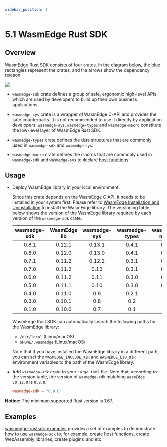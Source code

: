 ```yaml
---
sidebar_position: 1
---
```


# 5.1 WasmEdge Rust SDK

## Overview

WasmEdge Rust SDK consists of four crates. In the diagram below, the blue rectangles represent the crates, and the arrows show the dependency relation.


![](arch-rust-sdk.jpg)


- `wasmedge-sdk` crate defines a group of safe, ergonomic high-level APIs, which are used by developers to build up their own business applications.

- `wasmedge-sys` crate is a wrapper of WasmEdge C-API and provides the safe counterparts. It is not recommended to use it directly by application developers. `wasmedge-sys`, `wasmedge-types` and `wasmedge-macro` constitute the low-level layer of WasmEdge Rust SDK.

- `wasmedge-types` crate defines the data structures that are commonly used in `wasmedge-sdk` and `wasmedge-sys`.

- `wasmedge-macro` crate defines the macros that are commonly used in `wasmedge-sdk` and `wasmedge-sys` to declare [host functions](https://webassembly.github.io/spec/core/exec/runtime.html#:~:text=A%20host%20function%20is%20a,a%20module%20as%20an%20import.).

## Usage

- Deploy WasmEdge library in your local environment.

  Since this crate depends on the WasmEdge C API, it needs to be installed in your system first. Please refer to [WasmEdge Installation and Uninstallation](https://wasmedge.org/book/en/quick_start/install.html) to install the WasmEdge library. The versioning table below shows the version of the WasmEdge library required by each version of the `wasmedge-sdk` crate.

    | wasmedge-sdk  | WasmEdge lib  | wasmedge-sys  | wasmedge-types| wasmedge-macro|
    | :-----------: | :-----------: | :-----------: | :-----------: | :-----------: |
    | 0.8.1         | 0.12.1        | 0.13.1        | 0.4.1         | 0.3.0         |
    | 0.8.0         | 0.12.0        | 0.13.0        | 0.4.1         | 0.3.0         |
    | 0.7.1         | 0.11.2        | 0.12.2        | 0.3.1         | 0.3.0         |
    | 0.7.0         | 0.11.2        | 0.12          | 0.3.1         | 0.3.0         |
    | 0.6.0         | 0.11.2        | 0.11          | 0.3.0         | 0.2.0         |
    | 0.5.0         | 0.11.1        | 0.10          | 0.3.0         | 0.1.0         |
    | 0.4.0         | 0.11.0        | 0.9           | 0.2.1         | -             |
    | 0.3.0         | 0.10.1        | 0.8           | 0.2           | -             |
    | 0.1.0         | 0.10.0        | 0.7           | 0.1           | -             |

  WasmEdge Rust SDK can automatically search the following paths for the WasmEdge library:

  - `/usr/local` (Linux/macOS)
  - `$HOME/.wasmedge` (Linux/macOS)

  Note that if you have installed the WasmEdge library in a different path, you can set the `WASMEDGE_INCLUDE_DIR` and `WASMEDGE_LIB_DIR` environment variables to the path of the WasmEdge library.

- Add `wasmedge-sdk` crate to your `Cargo.toml` file. Note that, according to the version table, the version of `wasmedge-sdk` matching `WasmEdge v0.12.0` is `0.8.0`.

  ```toml
  wasmedge-sdk = "0.8.0"
  ```

**Notice:** The minimum supported Rust version is 1.67.

## Examples

[wasmedge-rustsdk-examples](https://github.com/second-state/wasmedge-rustsdk-examples/tree/main) provides a set of examples to demonstrate how to use `wasmedge-sdk` to, for example, create host functions, create WebAssembly libraries, create plugins, and etc.

